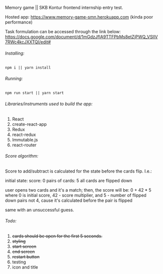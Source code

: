 Memory game || SKB Kontur frontend internship entry test.

Hosted app: https://www.memory-game-smn.herokuapp.com (kinda poor performance)

Task formulation can be accessed through the link below:
https://docs.google.com/document/d/1mGdzJfIA9TTFPbMs8etZjPWQ_VSlIV7RWc4kcJXXTQI/edit#

###### Installing:
    npm i || yarn install
###### Running:
    npm run start || yarn start

###### Libraries/instruments used to build the app:
1. React
2. create-react-app
3. Redux
4. react-redux
5. Immutable.js
6. react-router

###### Score algorithm:
Score to add/subtract is calculated for the state before the cards flip.
I.e.:

initial state:
score: 0
pairs of cards: 5
all cards are flipped down

user opens two cards and it's a match; then, the score will be: 0 + 42 * 5
where 0 is initial score, 42 - score multiplier, and 5 - number of flipped down pairs
not 4, cause it's calculated before the pair is flipped

same with an unsuccessful guess.

###### Todo:
1. ~~cards should be open for the first 5 seconds.~~
2. ~~styling~~
3. ~~start screen~~
4. ~~end screen~~
5. ~~restart button~~
6. testing
7. icon and title